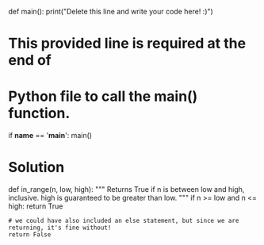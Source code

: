 def main():
    print("Delete this line and write your code here! :)")


# This provided line is required at the end of
# Python file to call the main() function.
if __name__ == '__main__':
    main()


# Solution
def in_range(n, low, high):
  """
  Returns True if n is between low and high, inclusive. 
  high is guaranteed to be greater than low.
  """
    if n >= low and n <= high:
	return True

    # we could have also included an else statement, but since we are returning, it's fine without!
    return False
